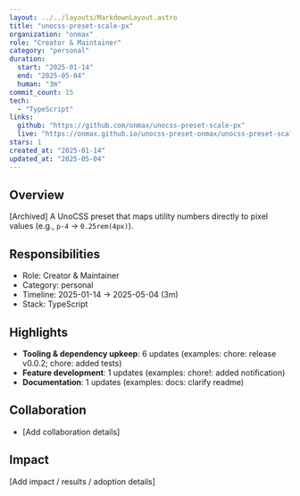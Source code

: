 ```yaml
---
layout: ../../layouts/MarkdownLayout.astro
title: "unocss-preset-scale-px"
organization: "onmax"
role: "Creator & Maintainer"
category: "personal"
duration:
  start: "2025-01-14"
  end: "2025-05-04"
  human: "3m"
commit_count: 15
tech:
  - "TypeScript"
links:
  github: "https://github.com/onmax/unocss-preset-scale-px"
  live: "https://onmax.github.io/unocss-preset-onmax/unocss-preset-scale-px"
stars: 1
created_at: "2025-01-14"
updated_at: "2025-05-04"
---
```

## Overview
[Archived] A UnoCSS preset that maps utility numbers directly to pixel values (e.g., `p-4` → `0.25rem(4px)`).

## Responsibilities
- Role: Creator & Maintainer
- Category: personal
- Timeline: 2025-01-14 -> 2025-05-04 (3m)
- Stack: TypeScript

## Highlights
- **Tooling & dependency upkeep**: 6 updates (examples: chore: release v0.0.2; chore: added tests)
- **Feature development**: 1 updates (examples: chore!: added notification)
- **Documentation**: 1 updates (examples: docs: clarify readme)

## Collaboration
- [Add collaboration details]

## Impact
[Add impact / results / adoption details]
